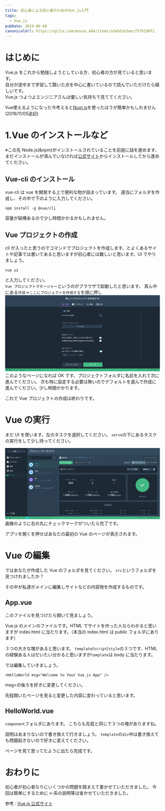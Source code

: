 ```yaml
---
title: 初心者による初心者のためのVue.js入門
tags:
  - Vue.js
pubDate: 2019-06-09
canonicalUrl: https://qiita.com/mouse_484/items/a3e6d2e3eecf579190f2
---
```


# はじめに

Vue.js をこれから勉強しようとしている方、初心者の方が見ていると思います。<br>
自分が途中まで学習して躓いた点を中心に書いているので読んでいただけたら嬉しいです。<br>
Vue.js つよつよエンジニアさんは優しい気持ちで見ててください。<br>

Vue使えるようになった今考えると[Nuxt.js](https://ja.nuxtjs.org/)を使ったほうが簡単かもしれません (2019/11/05追記)

# 1.Vue のインストールなど

※この先 Node.js(&npm)がインストールされていることを前提に話を進めます、まだインストールが済んでいなければ[公式サイト](https://nodejs.org/ja/)からインストールしてから進めてください。

## Vue-cli のインストール

vue-cli は vue を開発する上で便利な物が詰まっています。
適当にフォルダを作成し、その中で下のように入力してください。

```
npm install -g @vue/cli
```

容量が結構あるので少し時間かかるかもしれません。

## Vue プロジェクトの作成

cli が入ったと思うのでコマンドでプロジェクトを作成します、とよくあるサイトや記事では書いてあると思いますが初心者には難しいと思います。UI でやりましょう。

```
vue ui
```

と入力してください。<br>
`Vue プロジェクトマネージャー`というのがブラウザで起動したと思います。
真ん中にある`作成`->`ここにプロジェクトを作成する`を順に押し
![](vue-ui_1.png)
このようなページになれば OK です、プロジェクトフォルダに名前を入れて次に進んでください。
次も特に設定する必要は無いのでデフォルトを選んで作成に進んでください。少し時間かかります。

これで Vue プロジェクトの作成は終わりです。

# Vue の実行

まだ UI を使います、左のタスクを選択してください。
`serve`の下にあるタスクの実行をして少し待ってください。

![](vue-ui_2.png)
画像のように右の丸にチェックマークがついたら完了です。

アプリを開くを押せばあなたの最初の Vue のページが表示されます。

# Vue の編集

ではあなたが作成した Vue のフォルダを見てください。
`src`というフォルダを見つけれましたか？

その中が私達がメインに編集しサイトなどの内容物を作成するものです。

## App.vue

このファイルを見つけたら開いて見ましょう。

Vue.js のメインのファイルです。HTML でサイトを作った人ならわかると思いますが index.html に当たります。（本当の index.html は public フォルダにあります）

３つの大きな塊があると思います。
`template`/`script`/`style`の３つです、HTML の経験ある人はだいたい分かると思いますが`template`は body に当たります。

では編集していきましょう。

```vue
<HelloWorld msg="Welcome to Your Vue.js App" />
```

msg=の後ろを好きに変更してください。

先程開いたページを見ると変更した内容に変わっていると思います。

## HelloWorld.vue

`component`フォルダにあります。
こちらも先程と同じで３つの塊がありますね。

説明はあまりないので書き換えて行きましょう。
`template`の`div`中は書き換えても問題起きないので好きに変えてください。

ページを見て思ってたように出たら完成です。

# おわりに

初心者が初心者なりにいくつかの問題を踏まえて書かせていただきました。
今回は簡単にするために v-系の説明等は省かせていただきました。

参考 : [Vue.js 公式サイト](https://jp.vuejs.org/index.html)
